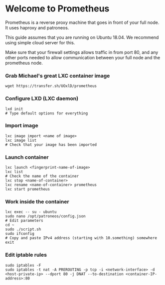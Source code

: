 # Welcome to Prometheus

Prometheus is a reverse proxy machine that goes in front of your full node. It uses haproxy and patroneos.

This guide assumes that you are running on Ubuntu 18.04. We recommend using simple cloud server for this.

Make sure that your firewall settings allows traffic in from port 80, and any other ports needed to allow communication between your full node and the prometheus node.

### Grab Michael's great LXC container image

```console
wget https://transfer.sh/UOxlD/prometheus
```

### Configure LXD (LXC daemon)

```console
lxd init
# Type default options for everything
```

### Import image

```console
lxc image import <name of image>
lxc image list
# Check that your image has been imported
```

### Launch container

```console
lxc launch <fingerprint-name-of-image>
lxc list
# Check the name of the container
lxc stop <name-of-container>
lxc rename <name-of-container> prometheus
lxc start prometheus
```

### Work inside the container

```console
lxc exec -- su - ubuntu
sudo nano /opt/patroneos/config.json
# Edit parameters
cd ~
sudo ./script.sh
sudo ifconfig
# Copy and paste IPv4 address (starting with 10.something) somewhere
exit
```

### Edit iptable rules
```console
sudo iptables -F
sudo iptables -t nat -A PREROUTING -p tcp -i <network-interface> -d <host-private-ip> --dport 80 -j DNAT --to-destination <container-IP-address>:80
```
